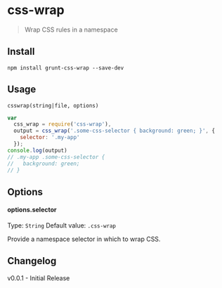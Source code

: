 # css-wrap

> Wrap CSS rules in a namespace

## Install

```shell
npm install grunt-css-wrap --save-dev
```

## Usage

`csswrap(string|file, options)`

```js
var
  css_wrap = require('css-wrap'),
  output = css_wrap('.some-css-selector { background: green; }', {
    selector: '.my-app'
  });
console.log(output)
// .my-app .some-css-selector {
//   background: green;
// }
```

## Options

#### options.selector
Type: `String`
Default value: `.css-wrap`

Provide a namespace selector in which to wrap CSS.

## Changelog

v0.0.1 - Initial Release